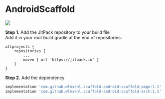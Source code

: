# AndroidScaffold

[![](https://jitpack.io/v/wlmxenl/scaffold-android.svg)](https://jitpack.io/#wlmxenl/scaffold-android)

**Step 1.** Add the JitPack repository to your build file
</br>
Add it in your root build.gradle at the end of repositories:

```
allprojects {
    repositories {
        ...
        maven { url 'https://jitpack.io' }
    }
}
```

**Step 2.** Add the dependency  
```gradle
implementation 'com.github.wlmxenl.scaffold-android:scaffold-page:1.1'
implementation 'com.github.wlmxenl.scaffold-android:scaffold-arch:1.1'
```
